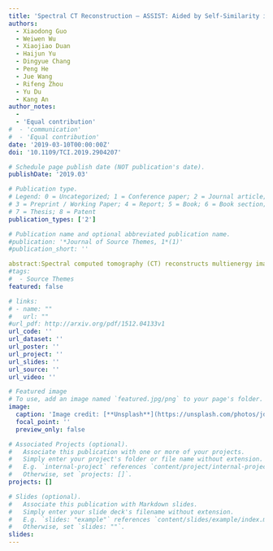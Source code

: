 ```yaml
---
title: 'Spectral CT Reconstruction – ASSIST: Aided by Self-Similarity in Image-Spectral Tensors'
authors:
  - Xiaodong Guo
  - Weiwen Wu
  - Xiaojiao Duan
  - Haijun Yu
  - Dingyue Chang
  - Peng He
  - Jue Wang
  - Rifeng Zhou
  - Yu Du
  - Kang An
author_notes:
  -
  - 'Equal contribution'
#  - 'communication'
#  - 'Equal contribution'
date: '2019-03-10T00:00:00Z'
doi: '10.1109/TCI.2019.2904207'

# Schedule page publish date (NOT publication's date).
publishDate: '2019.03'

# Publication type.
# Legend: 0 = Uncategorized; 1 = Conference paper; 2 = Journal article;
# 3 = Preprint / Working Paper; 4 = Report; 5 = Book; 6 = Book section;
# 7 = Thesis; 8 = Patent
publication_types: ['2']

# Publication name and optional abbreviated publication name.
#publication: '*Journal of Source Themes, 1*(1)'
#publication_short: ''

abstract:Spectral computed tomography (CT) reconstructs multienergy images from data in different energy bins. However, these reconstructed images can be contaminated by noise due to the limited numbers of photons in the corresponding energy bins. In this paper, we propose a spectral CT reconstruction method aided by self-similarity in image-spectral tensors, which utilizes the selfsimilarity of patches in both spatial and spectral domains. Patches with similar structures identified by a joint spatial and spectral searching strategy form a basic tensor unit, and can be utilized to improve image quality. Specifically, each tensor is decomposed into a low-rank component and a sparse component, which respectively represent the stable structures and feature differences across different energy bins. The augmented Lagrange method is applied to optimize the proposed objective function. To validate the performance of the proposed method, several simulated clinical and real data experiments are performed. The qualitative and quantitative results demonstrate that the proposed method outperforms several representative state-of-the-art algorithms in terms of preserving image details and reducing artifacts.
#tags:
#  - Source Themes
featured: false

# links:
# - name: ""
#   url: ""
#url_pdf: http://arxiv.org/pdf/1512.04133v1
url_code: ''
url_dataset: ''
url_poster: ''
url_project: ''
url_slides: ''
url_source: ''
url_video: ''

# Featured image
# To use, add an image named `featured.jpg/png` to your page's folder.
image:
  caption: 'Image credit: [**Unsplash**](https://unsplash.com/photos/jdD8gXaTZsc)'
  focal_point: ''
  preview_only: false

# Associated Projects (optional).
#   Associate this publication with one or more of your projects.
#   Simply enter your project's folder or file name without extension.
#   E.g. `internal-project` references `content/project/internal-project/index.md`.
#   Otherwise, set `projects: []`.
projects: []

# Slides (optional).
#   Associate this publication with Markdown slides.
#   Simply enter your slide deck's filename without extension.
#   E.g. `slides: "example"` references `content/slides/example/index.md`.
#   Otherwise, set `slides: ""`.
slides:
---
```

